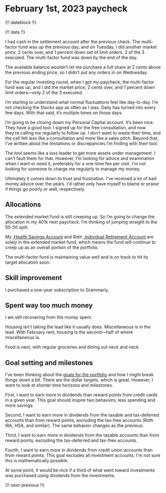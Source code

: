 # February 1st, 2023 paycheck

{!! dateblock !!}

{!! data !!}

I had cash in the settlement account after the previous check. The multi-factor fund was up the previous day, and on Tuesday, I did another market price, 2 cents over, and 1 percent down set of limit orders. 2 of the 3 executed. The multi-factor fund was down by the end of the day.

The available balance wouldn’t let me purchase a full share at 2 cents above the previous ending price, so I didn’t put any orders in on Wednesday.

For the regular investing round, when I got my paycheck, the multi-factor fund was up, and I did the market price, 2 cents over, and 1 percent down limit orders—only 2 of the 3 executed.

I’m starting to understand what normal fluctuations feel like day-to-day. I’m not checking the Stocks app as often as I was. Daily has turned into every few days. With that said, it’s multiple times on those days.

I’m going to be closing down my Personal Capital account. It’s been nice. They have a good tool. I signed up for the free consultation, and now they’re calling me regularly to follow up. I don’t want to waste their time, and the call felt less like a consultation and more like a sales pitch. Beyond that, I’ve written about the limitations or discrepancies I’m finding with their tool.

The tool seems like a loss leader to get more assets under management. I can’t fault them for that. However, I’m looking for advice and examination when I want or need it, preferably for a one-time fee per visit. I'm not looking for someone to charge me regularly to manage my money.

Ultimately it comes down to trust and frustration. I've received a lot of bad money advice over the years. I'd rather only have myself to blame or praise if things go poorly or well, respectively. 

## Allocations

The extended market fund is still creeping up. So I’m going to change the allocation in my 401k next paycheck. I’m thinking of jumping straight to the 50-50 split. 

My [.Health Savings Account](HSA) and Roth [.Individual Retirement Account](IRA) are solely in the extended market fund, which means the fund will continue to creep up as an overall portion of the portfolio.

The multi-factor fund is maintaining value well and is on track to hit its target allocation soon.

## Skill improvement

I purchased a one-year subscription to Grammarly.

## Spent way too much money

I am still recovering from the money spent. 

Housing isn't taking the lead like it usually does. Miscellaneous is in the lead. With February rent, housing is the second—half of where miscellaneous is. 

Food is next, with regular groceries and dining out neck and neck.

## Goal setting and milestones

I've been thinking about the [goals for the portfolio](/experiences/finances/investment-policy/) and how I might break things down a bit. There are the dollar targets, which is great. However, I want to look at shorter time horizons and milestones.

First, I want to earn more in dividends than reward points from credit cards in a given year. This goal should inspire two behaviors; less spending and more savings.

Second, I want to earn more in dividends from the taxable and tax-deferred accounts than from reward points, excluding the tax-free accounts (Roth IRA, HSA, and similar). The same behavior changes as the previous.

Third, I want to earn more in dividends from the taxable accounts than from reward points, excluding the tax-deferred and tax-free accounts.

Fourth, I want to earn more in dividends from credit union accounts than from reward points. This goal excludes all investment accounts. I'm not sure this is mathematically possible.

At some point, it would be nice if a third of what went toward investments was purchased using dividends from the investments.

{!! next-previous !!}
